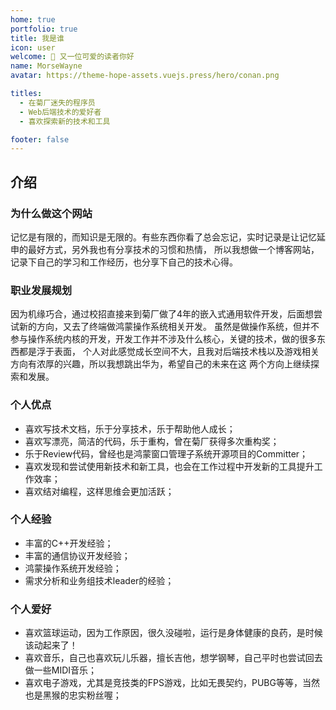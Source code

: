 ```yaml
---
home: true
portfolio: true
title: 我是谁
icon: user
welcome: 👋 又一位可爱的读者你好
name: MorseWayne
avatar: https://theme-hope-assets.vuejs.press/hero/conan.png

titles:
  - 在菊厂迷失的程序员
  - Web后端技术的爱好者
  - 喜欢探索新的技术和工具

footer: false
---
```


## 介绍

### 为什么做这个网站

记忆是有限的，而知识是无限的。有些东西你看了总会忘记，实时记录是让记忆延申的最好方式，另外我也有分享技术的习惯和热情，
所以我想做一个博客网站，记录下自己的学习和工作经历，也分享下自己的技术心得。

### 职业发展规划

因为机缘巧合，通过校招直接来到菊厂做了4年的嵌入式通用软件开发，后面想尝试新的方向，又去了终端做鸿蒙操作系统相关开发。
虽然是做操作系统，但并不参与操作系统内核的开发，开发工作并不涉及什么核心，关键的技术，做的很多东西都是浮于表面，
个人对此感觉成长空间不大，且我对后端技术栈以及游戏相关方向有浓厚的兴趣，所以我想跳出华为，希望自己的未来在这
两个方向上继续探索和发展。

### 个人优点

- 喜欢写技术文档，乐于分享技术，乐于帮助他人成长；
- 喜欢写漂亮，简洁的代码，乐于重构，曾在菊厂获得多次重构奖；
- 乐于Review代码，曾经也是鸿蒙窗口管理子系统开源项目的Committer；
- 喜欢发现和尝试使用新技术和新工具，也会在工作过程中开发新的工具提升工作效率；
- 喜欢结对编程，这样思维会更加活跃；

### 个人经验

- 丰富的C++开发经验；
- 丰富的通信协议开发经验；
- 鸿蒙操作系统开发经验；
- 需求分析和业务组技术leader的经验；

### 个人爱好

- 喜欢篮球运动，因为工作原因，很久没碰啦，运行是身体健康的良药，是时候该动起来了！
- 喜欢音乐，自己也喜欢玩儿乐器，擅长吉他，想学钢琴，自己平时也尝试回去做一些MIDI音乐；
- 喜欢电子游戏，尤其是竞技类的FPS游戏，比如无畏契约，PUBG等等，当然也是黑猴的忠实粉丝喔；
